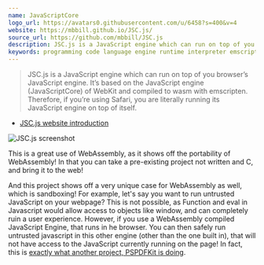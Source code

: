 ```yaml
---
name: JavaScriptCore
logo_url: https://avatars0.githubusercontent.com/u/6458?s=400&v=4
website: https://mbbill.github.io/JSC.js/
source_url: https://github.com/mbbill/JSC.js
description: JSC.js is a JavaScript engine which can run on top of you browser’s JavaScript engine.
keywords: programming code language engine runtime interpreter emscripten c c++ production sandbox
---
```


> JSC.js is a JavaScript engine which can run on top of you browser’s JavaScript engine. It’s based on the JavaScript engine (JavaScriptCore) of WebKit and compiled to wasm with emscripten. Therefore, if you’re using Safari, you are literally running its JavaScript engine on top of itself.

- [JSC.js website introduction](https://mbbill.github.io/JSC.js/)

![JSC.js screenshot](https://sites.google.com/site/mbbill/jsc3.png)

This is a great use of WebAssembly, as it shows off the portability of WebAssembly! In that you can take a pre-existing project not written and C, and bring it to the web!

And this project shows off a very unique case for WebAssembly as well, which is sandboxing! For example, let's say you want to run untrusted JavaScript on your webpage? This is not possible, as Function and eval in Javascript would allow access to objects like window, and can completely ruin a user experience. However, if you use a WebAssembly compiled JavaScript Engine, that runs in he browser. You can then safely run untrusted javascript in this other engine (other than the one built in), that will not have access to the JavaScript currently running on the page! In fact, this is [exactly what another project, PSPDFKit is doing](/showcase/pspdfkit).

